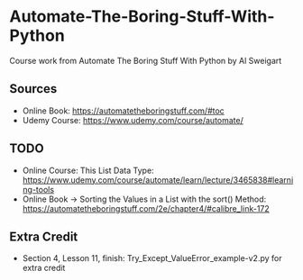 # Automate-The-Boring-Stuff-With-Python

Course work from Automate The Boring Stuff With Python by Al Sweigart

## Sources

* Online Book: <https://automatetheboringstuff.com/#toc>
* Udemy Course: <https://www.udemy.com/course/automate/>

## TODO

* Online Course: This List Data Type: <https://www.udemy.com/course/automate/learn/lecture/3465838#learning-tools>
* Online Book -> Sorting the Values in a List with the sort() Method: <https://automatetheboringstuff.com/2e/chapter4/#calibre_link-172>

## Extra Credit

* Section 4, Lesson 11, finish: Try_Except_ValueError_example-v2.py for extra credit
